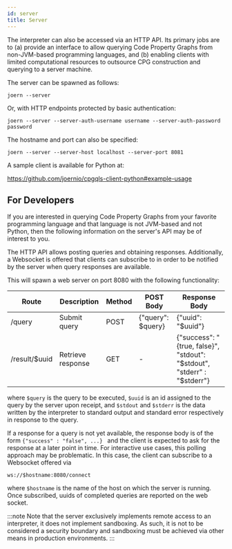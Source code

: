 ```yaml
---
id: server
title: Server
---
```


The interpreter can also be accessed via an HTTP API. Its primary jobs
are to (a) provide an interface to allow querying Code Property Graphs
from non-JVM-based programming languages, and (b) enabling clients
with limited computational resources to outsource CPG construction and
querying to a server machine.

The server can be spawned as follows:

```
joern --server
```

Or, with HTTP endpoints protected by basic authentication:

```
joern --server --server-auth-username username --server-auth-password password
```

The hostname and port can also be specified:

```
joern --server --server-host localhost --server-port 8081
```

A sample client is available for Python at:

https://github.com/joernio/cpgqls-client-python#example-usage


## For Developers

If you are interested in querying Code Property Graphs from your
favorite programming language and that language is not JVM-based and
not Python, then the following information on the server's API may be
of interest to you.

The HTTP API allows posting queries and obtaining
responses. Additionally, a Websocket is offered that clients can
subscribe to in order to be notified by the server when query
responses are available.


This will spawn a web server on port 8080 with the following
functionality: 


| Route  | Description  | Method | POST Body         | Response Body     |
| ------ | ------------ | ------ | ------------      | -------------     |
| /query | Submit query | POST   | {"query": $query} | {"uuid": "$uuid"} |
| /result/$uuid | Retrieve response | GET    |  -     | {"success": "{true, false}", "stdout": "$stdout", "stderr" : "$stderr"} |


where `$query` is the query to be executed, `$uuid` is an id assigned
to the query by the server upon receipt, and `$stdout` and `$stderr`
is the data written by the interpreter to standard output and standard
error respectively in response to the query.

If a response for a query is not yet available, the response body is
of the form `{"success" : "false", ...} ` and the client is expected
to ask for the response at a later point in time. For interactive use
cases, this polling approach may be problematic. In this case, the
client can subscribe to a Websocket offered via

```
ws://$hostname:8080/connect
```

where `$hostname` is the name of the host on which the server is
running. Once subscribed, uuids of completed queries are reported on
the web socket.

:::note
Note that the server exclusively implements remote access to an
interpreter, it does not implement sandboxing. As such, it is not
to be considered a security boundary and sandboxing must be achieved
via other means in production environments.
:::
